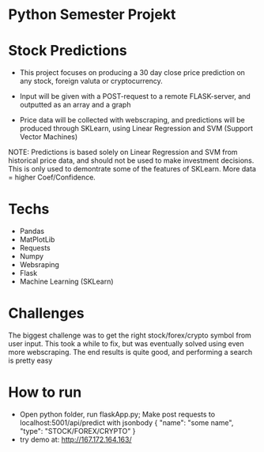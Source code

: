 # Python Semester Projekt

# Stock Predictions
- This project focuses on producing a 30 day close price prediction on any stock, foreign valuta or cryptocurrency.

- Input will be given with a POST-request to a remote FLASK-server, and outputted as an array and a graph

- Price data will be collected with webscraping, and predictions will be produced through SKLearn, using Linear Regression and SVM (Support Vector Machines)

NOTE: Predictions is based solely on Linear Regression and SVM from historical price data, and should not be used to make investment decisions.
This is only used to demontrate some of the features of SKLearn.
More data = higher Coef/Confidence.


# Techs
- Pandas
- MatPlotLib
- Requests
- Numpy
- Websraping
- Flask
- Machine Learning (SKLearn)

# Challenges
The biggest challenge was to get the right stock/forex/crypto symbol from user input.
This took a while to fix, but was eventually solved using even more webscraping.
The end results is quite good, and performing a search is pretty easy

# How to run
- Open python folder, run flaskApp.py; Make post requests to localhost:5001/api/predict
with jsonbody { "name": "some name", "type": "STOCK/FOREX/CRYPTO" }
- try demo at: http://167.172.164.163/
